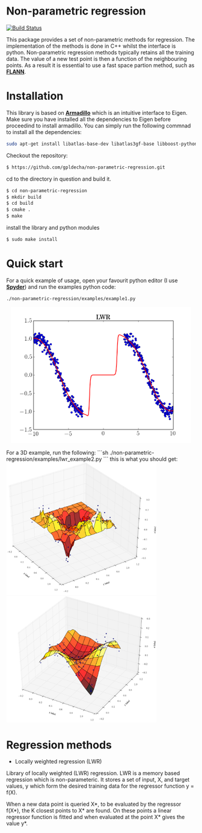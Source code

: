 # Non-parametric regression

[![Build Status](https://travis-ci.org/gpldecha/non-parametric-regression.svg?branch=master)](https://travis-ci.org/gpldecha/non-parametric-regression)

This package provides a set of non-parametric methods for regression. The implementation of the methods is done in C++ whilst the interface is python. Non-parametric regression methods typically retains all the training data. The value of a new test point is then a function of the neighbouring points. As a result it is essential to use a fast space partion method, such as 
[**FLANN**](http://www.cs.ubc.ca/research/flann/).  


# Installation

This library is based on  [**Armadillo**](http://arma.sourceforge.net/download.html) which is an intuitive interface
to Eigen. Make sure you have installed all the dependencies to Eigen before proceedind to install armadillo. You 
can simply run the following commnad to install all the dependencies:

```sh
sudo apt-get install libatlas-base-dev libatlas3gf-base libboost-python-dev libflann-dev libarmadillo-dev
```

Checkout the repository:
```sh
$ https://github.com/gpldecha/non-parametric-regression.git
```
cd to the directory in question and build it.
```sh
$ cd non-parametric-regression
$ mkdir build
$ cd build
$ cmake .
$ make
```
install the library and python modules
```sh
$ sudo make install 
```
# Quick start
For a quick example of usage, open your favourit python editor (I use [**Spyder**](https://pythonhosted.org/spyder/)) and run
the examples python code: 

```sh
./non-parametric-regression/examples/example1.py
```

<p align="center">
<img src="docs/images/lwr_1D.png" width="480">
</p>
For a 3D example, run the following:
```sh
./non-parametric-regression/examples/lwr_example2.py
```
this is what you should get:<br> 
<img src="docs/images/lwr_2D_low_var.png" width="400"/> <img src="docs/images/lwr_2D_mid.png" width="400"/>


# Regression methods

* Locally weighted regression (LWR)

Library of locally weighted (LWR) regression. LWR is a memory based regression which is non-parameteric. 
It stores a set of input, X, and target values, y which form the desired training data for the regressor 
function y = f(X).

When a new data point is queried X*, to be evaluated by the regressor f(X*), the K closest points to X* are found. 
On these points a linear regressor function is fitted and when evaluated at the point X* gives the value y*.
